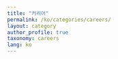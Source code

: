 ```yaml
---
title: "커리어"
permalink: /ko/categories/careers/
layout: category
author_profile: true
taxonomy: careers
lang: ko
---
```


